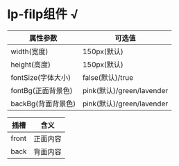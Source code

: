 # lp-filp组件  √


属性参数     | 可选值
-------- | ----- 
width(宽度)  | 150px(默认)
height(高度) | 150px(默认) 
fontSize(字体大小)  | false(默认)/true 
fontBg(正面背景色)  | pink(默认)/green/lavender
backBg(背面背景色)  | pink(默认)/green/lavender

插槽     | 含义
-------- | ----- 
front  | 正面内容
back | 背面内容